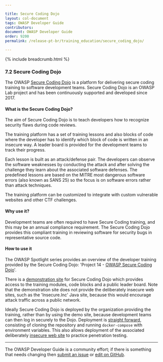 ```yaml
---

title: Secure Coding Dojo
layout: col-document
tags: OWASP Developer Guide
contributors:
document: OWASP Developer Guide
order: 9200
permalink: /release-pt-br/training_education/secure_coding_dojo/

---
```


{% include breadcrumb.html %}

### 7.2 Secure Coding Dojo

The OWASP [Secure Coding Dojo][codedojo-project] is a platform for delivering
secure coding training to software development teams.
Secure Coding Dojo is an OWASP Lab project and has been continuously supported and developed since 2017.

#### What is the Secure Coding Dojo?

The aim of Secure Coding Dojo is to teach developers how to recognize security flaws during code reviews.

The training platform has a set of training lessons and also blocks of code where the developer has to identify
which block of code is written in an insecure way.
A leader board is provided for the development teams to track their progress.

Each lesson is built as an attack/defense pair.
The developers can observe the software weaknesses by conducting the attack
and after solving the challenge they learn about the associated software defenses.
The predefined lessons are based on the MITRE most dangerous software errors (also known as SANS 25)
so the focus is on software errors rather than attack techniques.

The training platform can be customized to integrate with custom vulnerable websites and other CTF challenges.

#### Why use it?

Development teams are often required to have Secure Coding training, and this may be an annual compliance requirement.
The Secure Coding Dojo provides this compliant training in reviewing software
for security bugs in representative source code.

#### How to use it

The OWASP Spotlight series provides an overview of the developer training provided by the Secure Coding Dojo:
'Project 14 - [OWASP Secure Coding Dojo][spotlight14]'.

There is a [demonstration site][codedojo] for Secure Coding Dojo which provides access to the
training modules, code blocks and a public leader board.
Note that the demonstration site does not provide the deliberately insecure web sites, such as the 'Insecure.Inc' Java site,
because this would encourage attack traffic across a public network.

Ideally Secure Coding Dojo is deployed by the organization providing the training, rather than by using the demo site,
because development teams can then log in securely to the Dojo.
Deployment is [straight forward][codedojo-install],
consisting of cloning the repository and running `docker-compose` with environment variables.
This also allows deployment of the associated deliberately [insecure web site][codedojo-insecure]
to practice penetration testing.

----

The OWASP Developer Guide is a community effort; if there is something that needs changing
then [submit an issue][issue0902] or [edit on GitHub][edit0902].

[codedojo]: https://securecodingdojo.owasp.org/
[codedojo-insecure]: https://github.com/OWASP/SecureCodingDojo/wiki/Running-Insecure.Inc
[codedojo-install]: https://github.com/OWASP/SecureCodingDojo/wiki/Deploying-with-Docker
[codedojo-project]: https://owasp.org/www-project-secure-coding-dojo/
[edit0902]: https://github.com/OWASP/www-project-developer-guide/blob/main/draft/09-training-education/02-secure-coding-dojo.md
[issue0902]: https://github.com/OWASP/www-project-developer-guide/issues/new?labels=content&template=request.md&title=Update:%2009-training-education/02-secure-coding-dojo
[spotlight14]: https://youtu.be/7nVkDkL9cyE
